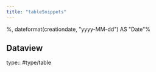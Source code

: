```yaml
---
title: "tableSnippets"
---
```

%,
   dateformat(creationdate, "yyyy-MM-dd") AS "Date"%

## Dataview
type:: #type/table